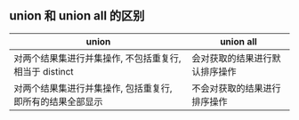 ## union 和 union all 的区别

| union                                                      | union all                      |
| ---------------------------------------------------------- | ------------------------------ |
| 对两个结果集进行并集操作, 不包括重复行,相当于 distinct     | 会对获取的结果进行默认排序操作 |
| 对两个结果集进行并集操作, 包括重复行, 即所有的结果全部显示 | 不会对获取的结果进行排序操作   |